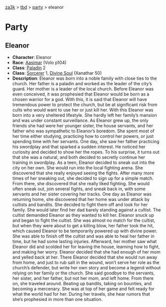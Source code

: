 [za3k](/) > [tbd](/tbd/) > [party](/tbd/party/party) > eleanor

# Party
## Eleanor

- **Character**: Eleanor
- **Race**: [Aasimar](http://dnd5e.wikidot.com/aasimar) (Volo p104)
- **Class**: [Paladin](http://dnd5e.wikidot.com/paladin) 2
- **Class**: [Sorcerer](http://dnd5e.wikidot.com/sorcerer) 1, [Divine Soul](http://dnd5e.wikidot.com/sorcerer:divine-soul) (Xanathar 50)
- **Description**: 
    Eleanor was born into a noble family with close ties to the church. Her father is a paladin and worked as the leader of the city’s guard. Her mother is a leader of the local church. Before Eleanor was even conceived, it was prophesied that Eleanor would be born as a chosen warrior for a god. With this, it is said that Eleanor will have tremendous power to protect the church, but be at significant risk from cults who would want to use her or just kill her. With this Eleanor was born into a very sheltered lifestyle. She hardly left her family’s mansion and was under constant surveillance.
    As Eleanor grew up, the only friends she had were her younger sister, the house servants, and her father who was sympathetic to Eleanor’s boredom. She spent most of her time either studying, practicing how to control her powers, or just spending time with her servants. One day, she saw her father practicing his swordplay and that sparked a sudden interest. He noticed her curiosity and decided to show her the ropes. To his surprise, it turns out that she was a natural, and both decided to secretly continue her training in swordplay.
    As a teen, Eleanor decided to sneak out into the city on her own. She would run into the local fighting arena. She discovered that she really enjoyed seeing the fights. After many more times of her sneaking out, she decided to sign up for a simple match. From there, she discovered that she really liked fighting. She would often sneak out, join several fights, and sneak back in, with some servants and her sister covering her tracks.
    One day as Eleanor was returning home, she discovered that her home was under attack by cultists and bandits. She decided to fight them off and look for her family. She would later find her dad barely standing against a cultist. The cultist demanded Eleanor as they wanted to kill her. Eleanor snuck up and began to fight the cultist. She was almost no match for the cultist, but when they were about to get a killing blow, her father took the hit, which caused Eleanor to be temporarily powered up with divine power. She was able to finish off the cultist and was able to heal her father in time, but he had some lasting injuries.
    Afterward, her mother saw what Eleanor did and scolded her for leaving the house, learning how to fight, and making her worry. Eleanor decided that she had enough of her mom and yelled back at her. There Eleanor decided that she would run away from home, and just to rub salt in the wound, won’t serve her role as the church’s defender, but write her own story and become a legend without relying on her family or the church. She said goodbye to the servants, her sister, and her father, but not her mom, and left home.
    From there on, she traveled around. Beating up bandits, taking on bounties, and becoming a mercenary. She was at top of her game and felt ready for what the world had for her. During her travels, she hear rumors that she’s prophesied in more than one situation.
